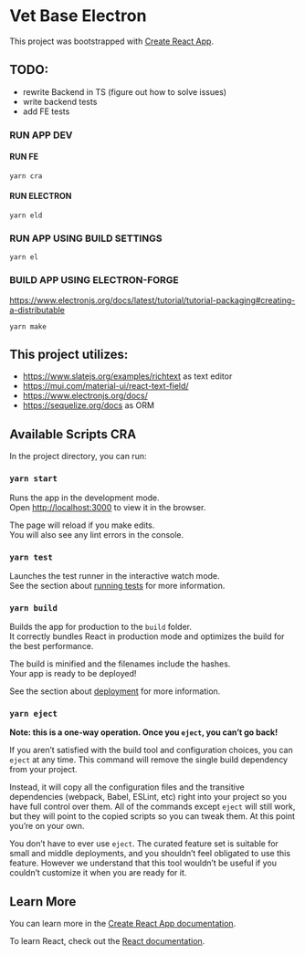 # Vet Base Electron

This project was bootstrapped with [Create React App](https://github.com/facebook/create-react-app).

## TODO:

* rewrite Backend in TS (figure out how to solve issues)
* write backend tests
* add FE tests

### RUN APP DEV

#### RUN FE
```
yarn cra
```

#### RUN ELECTRON
```
yarn eld
```

### RUN APP USING BUILD SETTINGS
```
yarn el
```

### BUILD APP USING ELECTRON-FORGE
https://www.electronjs.org/docs/latest/tutorial/tutorial-packaging#creating-a-distributable
```
yarn make
```

## This project utilizes:
* https://www.slatejs.org/examples/richtext as text editor
* https://mui.com/material-ui/react-text-field/
* https://www.electronjs.org/docs/
* https://sequelize.org/docs as ORM

## Available Scripts CRA

In the project directory, you can run:

### `yarn start`

Runs the app in the development mode.\
Open [http://localhost:3000](http://localhost:3000) to view it in the browser.

The page will reload if you make edits.\
You will also see any lint errors in the console.

### `yarn test`

Launches the test runner in the interactive watch mode.\
See the section about [running tests](https://facebook.github.io/create-react-app/docs/running-tests) for more information.

### `yarn build`

Builds the app for production to the `build` folder.\
It correctly bundles React in production mode and optimizes the build for the best performance.

The build is minified and the filenames include the hashes.\
Your app is ready to be deployed!

See the section about [deployment](https://facebook.github.io/create-react-app/docs/deployment) for more information.

### `yarn eject`

**Note: this is a one-way operation. Once you `eject`, you can’t go back!**

If you aren’t satisfied with the build tool and configuration choices, you can `eject` at any time. This command will remove the single build dependency from your project.

Instead, it will copy all the configuration files and the transitive dependencies (webpack, Babel, ESLint, etc) right into your project so you have full control over them. All of the commands except `eject` will still work, but they will point to the copied scripts so you can tweak them. At this point you’re on your own.

You don’t have to ever use `eject`. The curated feature set is suitable for small and middle deployments, and you shouldn’t feel obligated to use this feature. However we understand that this tool wouldn’t be useful if you couldn’t customize it when you are ready for it.

## Learn More

You can learn more in the [Create React App documentation](https://facebook.github.io/create-react-app/docs/getting-started).

To learn React, check out the [React documentation](https://reactjs.org/).

